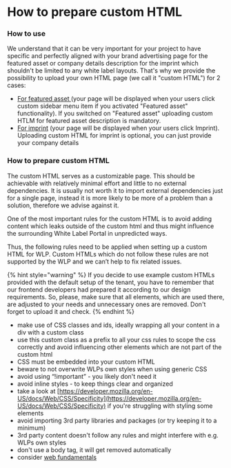 # How to prepare custom HTML

### How to use

We understand that it can be very important for your project to have specific and perfectly aligned with your brand advertising page for the featured asset or company details description for the imprint which shouldn't be limited to any white label layouts. That's why we provide the possibility to upload your own HTML page (we call it "custom HTML") for 2 cases:

* [For featured asset ](features-configuration/)(your page will be displayed when your users click custom sidebar menu item if you activated "Featured asset" functionality). If you switched on "Featured asset" uploading custom HTLM for featured asset description is mandatory.&#x20;
* [For imprint](branding-management.md#imprint-configuration) (your page will be displayed when your users click Imprint). Uploading custom HTML for imprint is optional, you can just provide your company details

### How to prepare custom HTML

The custom HTML serves as a customizable page. This should be achievable with relatively minimal effort and little to no external dependencies. It is usually not worth it to import external dependencies just for a single page, instead it is more likely to be more of a problem than a solution, therefore we advise against it.

One of the most important rules for the custom HTML is to avoid adding content which leaks outside of the custom html and thus might influence the surrounding White Label Portal in unpredicted ways.

Thus, the following rules need to be applied when setting up a custom HTML for WLP. Custom HTMLs which do not follow these rules are not supported by the WLP and we can’t help to fix related issues.

{% hint style="warning" %}
If you decide to use example custom HTMLs provided with the default setup of the tenant, you have to remember that our frontend developers had prepared it according to our design requirements. So, please, make sure that all elements, which are used there, are adjusted to your needs and unnecessary ones are removed. Don't forget to upload it and check.&#x20;
{% endhint %}

* make use of CSS classes and ids, ideally wrapping all your content in a div with a custom class
* use this custom class as a prefix to all your css rules to scope the css correctly and avoid influencing other elements which are not part of the custom html
* CSS must be embedded into your custom HTML
* beware to not overwrite WLPs own styles when using generic CSS
* avoid using “!important” - you likely don't need it
* avoid inline styles - to keep things clear and organized
* take a look at [https://developer.mozilla.org/en-US/docs/Web/CSS/Specificity](https://developer.mozilla.org/en-US/docs/Web/CSS/Specificity) if you're struggling with styling some elements
* avoid importing 3rd party libraries and packages (or try keeping it to a minimum)
* 3rd party content doesn't follow any rules and might interfere with e.g. WLPs own styles
* don't use a body tag, it will get removed automatically
* consider [web fundamentals](https://developers.google.com/web/fundamentals)
